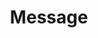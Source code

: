 ---
layout: pattern.njk
tags: 
    - mobile_fr
    - mobile_components_fr
    - page
key: message-mobile_fr
title: Message
parent: components-mobile_fr
image: mobile/overview/message.webp
keywords: message, error, success, info
order: 90
availablelanguages: 
    - de
    - en
---